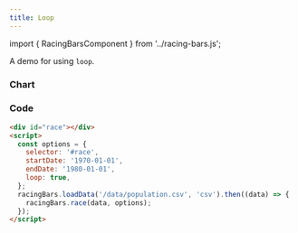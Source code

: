 ```yaml
---
title: Loop
---
```


import { RacingBarsComponent } from '../racing-bars.js';

A demo for using `loop`.

<!--truncate-->

### Chart

<div className="gallery">
  <RacingBarsComponent
    dataUrl="/data/population.csv"
    dataType="csv"
    startDate="1970-01-01"
    endDate="1980-01-01"
    loop={true}
  />
</div>

### Code

```html {7}
<div id="race"></div>
<script>
  const options = {
    selector: '#race',
    startDate: '1970-01-01',
    endDate: '1980-01-01',
    loop: true,
  };
  racingBars.loadData('/data/population.csv', 'csv').then((data) => {
    racingBars.race(data, options);
  });
</script>
```
